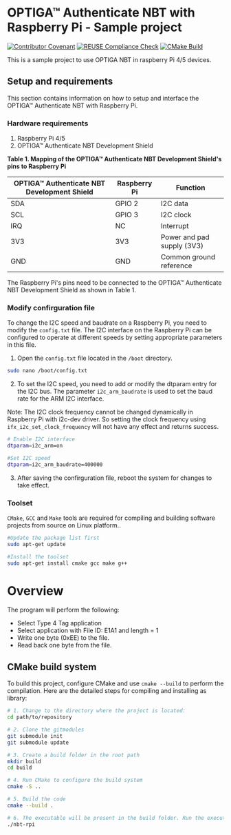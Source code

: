 <!--
SPDX-FileCopyrightText: Copyright (c) 2024 Infineon Technologies AG
SPDX-License-Identifier: MIT
-->

# OPTIGA&trade; Authenticate NBT with Raspberry Pi - Sample project

[![Contributor Covenant](https://img.shields.io/badge/Contributor%20Covenant-2.1-4baaaa.svg)](CODE_OF_CONDUCT.md)
[![REUSE Compliance Check](https://github.com/Infineon/optiga-nbt-lib-c/actions/workflows/linting-test.yml/badge.svg?branch=main)](https://github.com/Infineon/optiga-nbt-lib-c/actions/workflows/linting-test.yml)
[![CMake Build](https://github.com/Infineon/optiga-nbt-lib-c/actions/workflows/build-test.yml/badge.svg?branch=main)](https://github.com/Infineon/optiga-nbt-lib-c/actions/workflows/cmake-single-platform.yml)

This is a sample project to use OPTIGA NBT in raspberry Pi 4/5 devices.


## Setup and requirements
This section contains information on how to setup and interface the OPTIGA™ Authenticate NBT with Raspberry Pi.

### Hardware requirements
1. Raspberry Pi 4/5
2. OPTIGA&trade; Authenticate NBT Development Shield

**Table 1. Mapping of the OPTIGA&trade; Authenticate NBT Development Shield's pins to Raspberry Pi**

| OPTIGA&trade; Authenticate NBT Development Shield | Raspberry Pi | Function |
| ------------------------------------------------- | --------------------- | -------- |
| SDA                           | GPIO 2        | I2C data                   |
| SCL                           | GPIO 3        | I2C clock                  |
| IRQ                           | NC        | Interrupt                  |
| 3V3                           | 3V3                     | Power and pad supply (3V3) |
| GND                           | GND                     | Common ground reference    |

The Raspberry Pi's pins need to be connected to the OPTIGA&trade; Authenticate NBT Development Shield as shown in Table 1.

### Modify confirguration file
To change the I2C speed and baudrate on a Raspberry Pi, you need to modify the `config.txt` file. The I2C interface on the Raspberry Pi can be configured to operate at different speeds by setting appropriate parameters in this file.
1. Open the `config.txt` file located in the `/boot` directory.
```sh
sudo nano /boot/config.txt
```
2. To set the I2C speed, you need to add or modify the dtparam entry for the I2C bus. The parameter `i2c_arm_baudrate` is used to set the baud rate for the ARM I2C interface.

Note: The I2C clock frequency cannot be changed dynamically in Raspberry Pi with i2c-dev driver. So setting the clock frequency using ```ifx_i2c_set_clock_frequency``` will not have any effect and returns success.
```sh
# Enable I2C interface
dtparam=i2c_arm=on

#Set I2C speed
dtparam=i2c_arm_baudrate=400000
```
3. After saving the confirguration file, reboot the system for changes to take effect.

### Toolset
`CMake`, `GCC` and `Make` tools are required for compiling and building software projects from source on Linux platform..

```sh
#Update the package list first
sudo apt-get update

#Install the toolset
sudo apt-get install cmake gcc make g++
```

# Overview

The program will perform the following:
 - Select Type 4 Tag application
 - Select application with File ID: E1A1 and length = 1
 - Write one byte (0xEE) to the file.
 - Read back one byte from the file.

## CMake build system

To build this project, configure CMake and use `cmake --build` to perform the compilation.
Here are the detailed steps for compiling and installing as library:

```sh
# 1. Change to the directory where the project is located:
cd path/to/repository

# 2. Clone the gitmodules
git submodule init
git submodule update

# 3. Create a build folder in the root path 
mkdir build
cd build

# 4. Run CMake to configure the build system
cmake -S ..

# 5. Build the code
cmake --build .

# 6. The executable will be present in the build folder. Run the executable
./nbt-rpi
```

